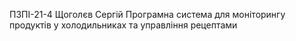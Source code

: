 ПЗПІ-21-4
Щоголєв Сергій
Програмна система для моніторингу продуктів у холодильниках та управління рецептами
